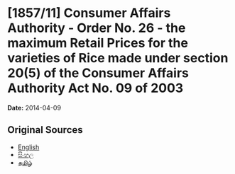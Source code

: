 # [1857/11] Consumer Affairs Authority - Order No. 26 - the maximum Retail Prices for the varieties of Rice made under section 20(5) of the Consumer Affairs Authority Act No. 09 of 2003

**Date:** 2014-04-09

## Original Sources

- [English](https://documents.gov.lk/view/extra-gazettes/2014/4/1857-11_E.pdf)
- [සිංහල](https://documents.gov.lk/view/extra-gazettes/2014/4/1857-11_S.pdf)
- [தமிழ்](https://documents.gov.lk/view/extra-gazettes/2014/4/1857-11_T.pdf)
